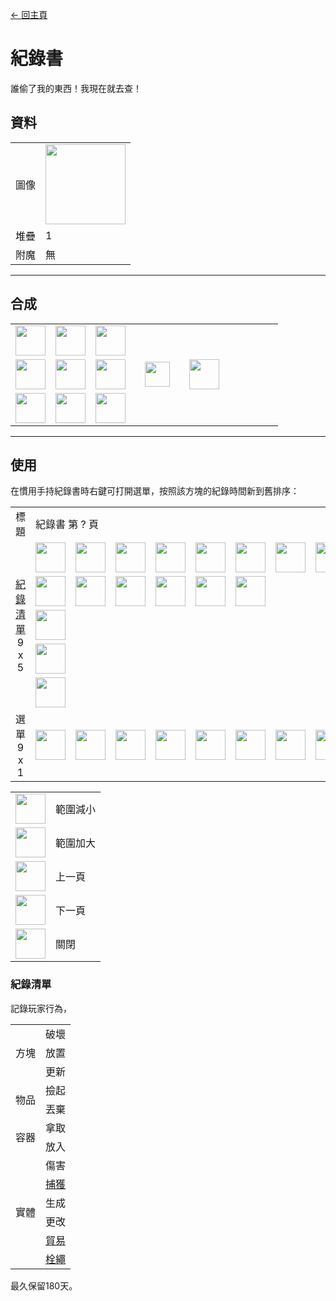 [← 回主頁](../)
# 紀錄書
誰偷了我的東西！我現在就去查！

## 資料
<table>
    <tr><td align="end">圖像</td><td><img src="https://i.imgur.com/UyNV7cG.png" width="128"/></td></tr>
    <tr><td align="end">堆疊</td><td>1</td></tr>
    <tr><td align="end">附魔</td><td>無</td></tr>
</table>

---

## 合成
<table>
    <tr><td><img src="https://i.imgur.com/wl43BjZ.png" width="48"/></td><td><img src="https://i.imgur.com/W9Ce5PI.png" width="48"/></td><td><img src="https://i.imgur.com/wl43BjZ.png" width="48"/></td><td colspan="3"></td></tr>
    <tr><td><img src="https://i.imgur.com/W9Ce5PI.png" width="48"/></td><td><img src="https://i.imgur.com/AeLjor8.png" width="48"/></td><td><img src="https://i.imgur.com/W9Ce5PI.png" width="48"/></td><td width="70" align="center"><img src="https://i.imgur.com/VE0KqIE.png" width="40"/></td><td><img src="https://i.imgur.com/UyNV7cG.png" width="48"/></td><td width="70"></td></tr>
    <tr><td><img src="https://i.imgur.com/wl43BjZ.png" width="48"/></td><td><img src="https://i.imgur.com/W9Ce5PI.png" width="48"/></td><td><img src="https://i.imgur.com/wl43BjZ.png" width="48"/></td><td colspan="3"></td></tr>
</table>

---

## 使用
在慣用手持紀錄書時右鍵可打開選單，按照該方塊的紀錄時間新到舊排序：

<table>
    <tr><td align="center">標題</td><td colspan="9">紀錄書 第 ? 頁</td></tr>
    <tr><td rowspan="5" align="center"><a href="#紀錄清單">紀錄清單</a><br/>9 x 5</td><td><img src="https://i.imgur.com/LrIALaD.png" width="48"/></td><td><img src="https://i.imgur.com/P8HjRL0.png" width="48"/></td><td><img src="https://i.imgur.com/jKBMHfE.png" width="48"/></td><td><img src="https://i.imgur.com/P8HjRL0.png" width="48"/></td><td><img src="https://i.imgur.com/P8HjRL0.png" width="48"/></td><td><img src="https://i.imgur.com/jKBMHfE.png" width="48"/></td><td><img src="https://i.imgur.com/P8HjRL0.png" width="48"/></td><td><img src="https://i.imgur.com/LrIALaD.png" width="48"/></td><td><img src="https://i.imgur.com/LrIALaD.png" width="48"/></td></tr>
    <tr><td><img src="https://i.imgur.com/LrIALaD.png" width="48"/></td><td><img src="https://i.imgur.com/jKBMHfE.png" width="48"/></td><td><img src="https://i.imgur.com/jKBMHfE.png" width="48"/></td><td><img src="https://i.imgur.com/jKBMHfE.png" width="48"/></td><td><img src="https://i.imgur.com/LrIALaD.png" width="48"/></td><td><img src="https://i.imgur.com/LrIALaD.png" width="48"/></td><td></td><td></td><td></td></tr>
    <tr><td><img src="https://i.imgur.com/wl43BjZ.png" width="48"/></td><td></td><td></td><td></td><td></td><td></td><td></td><td></td><td></td></tr>
    <tr><td><img src="https://i.imgur.com/wl43BjZ.png" width="48"/></td><td></td><td></td><td></td><td></td><td></td><td></td><td></td><td></td></tr>
    <tr><td><img src="https://i.imgur.com/wl43BjZ.png" width="48"/></td><td></td><td></td><td></td><td></td><td></td><td></td><td></td><td></td></tr>
    <tr><td align="center">選單<br/>9 x 1</td><td><img src="https://i.imgur.com/pPb7Mvj.png" width="48"/></td><td><img src="https://i.imgur.com/7ajRlAF.png" width="48"/></td><td><img src="https://i.imgur.com/wl43BjZ.png" width="48"/></td><td><img src="https://i.imgur.com/wl43BjZ.png" width="48"/></td><td><img src="https://i.imgur.com/SiqPzjW.png" width="48"/></td><td><img src="https://i.imgur.com/n4ZOA7e.png" width="48"/></td><td><img src="https://i.imgur.com/wl43BjZ.png" width="48"/></td><td><img src="https://i.imgur.com/wl43BjZ.png" width="48"/></td><td><img src="https://i.imgur.com/sAwvuIi.png" width="48"/></td></tr>
</table>

<table>
    <tr><td align="center"><img src="https://i.imgur.com/pPb7Mvj.png" width="48"/></td><td>範圍減小</td></tr>
    <tr><td align="center"><img src="https://i.imgur.com/7ajRlAF.png" width="48"/></td><td>範圍加大</td></tr>
    <tr><td align="center"><img src="https://i.imgur.com/SiqPzjW.png" width="48"/></td><td>上一頁</td></tr>
    <tr><td align="center"><img src="https://i.imgur.com/n4ZOA7e.png" width="48"/></td><td>下一頁</td></tr>
    <tr><td align="center"><img src="https://i.imgur.com/sAwvuIi.png" width="48"/></td><td>關閉</td></tr>
</table>

### 紀錄清單
記錄玩家行為，

<table>
    <tr>
        <td align="center" rowspan="3">方塊</td>
        <td align="center">破壞</td>
    </tr>
    <tr>
        <td align="center">放置</td>
    </tr>
    <tr>
        <td align="center">更新</td>
    </tr>
    <tr>
        <td align="center" rowspan="2">物品</td>
        <td align="center">撿起</td>
    </tr>
    <tr>
        <td align="center">丟棄</td>
    </tr>
    <tr>
        <td align="center" rowspan="2">容器</td>
        <td align="center">拿取</td>
    </tr>
    <tr>
        <td align="center">放入</td>
    </tr>
    <tr>
        <td align="center" rowspan="6">實體</td>
        <td align="center">傷害</td>
    </tr>
    <tr>
        <td align="center"><a href="entity_storage_rope.md">捕獲</a></td>
    </tr>
    <tr>
        <td align="center">生成</td>
    </tr>
    <tr>
        <td align="center">更改</td>
    </tr>
    <tr>
        <td align="center"><a href="https://minecraft.fandom.com/zh/wiki/村民#交易">貿易</a></td>
    </tr>
    <tr>
        <td align="center"><a href="https://minecraft.fandom.com/zh/wiki/栓繩">栓繩</a></td>
    </tr>
</table>

最久保留180天。
